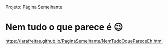 Projeto: Página Semelhante

# Nem tudo o que parece é 😉

https://iarafreitas.github.io/PaginaSemelhante/NemTudoOquePareceEh.html
